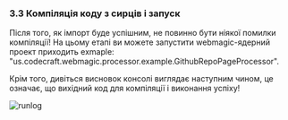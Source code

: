 ### 3.3 Компіляція коду з сирців і запуск

Після того, як імпорт буде успішним, не повинно бути ніякої помилки компіляції! На цьому етапі ви можете запустити webmagic-ядерний проект приходить exmaple: "us.codecraft.webmagic.processor.example.GithubRepoPageProcessor".

Крім того, дивіться висновок консолі виглядає наступним чином, це означає, що вихідний код для компіляції і виконання успіху!

![runlog](http://webmagic.qiniudn.com/oscimages/103741_3Gf5_190591.png)
